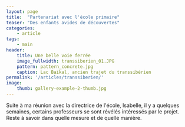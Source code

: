 ```yaml
---
layout: page
title:  "Partenariat avec l'école primaire"
teaser: "Des enfants avides de découvertes"
categories:
    - article
tags:
    - main
header:
    title: Une belle voie ferrée
    image_fullwidth: transsiberien_01.JPG
    pattern: pattern_concrete.jpg
    caption: Lac Baïkal, ancien trajet du transsibérien
permalink: '/articles/transsiberien/'
image:
    thumb: gallery-example-2-thumb.jpg
---
```


Suite à ma réunion avec la directrice de l'école, Isabelle, il y a quelques semaines, certains professeurs se sont révélés intéressés par le projet. Reste à savoir dans quelle mesure et de quelle manière.